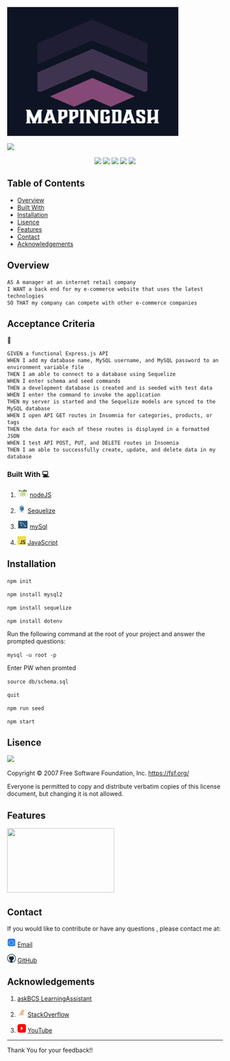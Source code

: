 

  <a href="#">
    <img src="images/Screenshot 2023-03-15 at 11.10.06 AM.png" alt="mappingDash" title="mappingDash"  height="300" width="400" />
</a>

![](https://img.shields.io/badge/License-GNU-red.svg) 

<p align="center">
    <img src="https://img.shields.io/badge/Javascript-yellow" />
    <img src="https://img.shields.io/badge/express-orange" />
    <img src="https://img.shields.io/badge/Sequelize-blue"  />
    <img src="https://img.shields.io/badge/mySQL-blue"  />
    <img src="https://img.shields.io/badge/dotenv-green" />
</p>

## Table of Contents

- [Overview](#overview)
- [Built With](#built-with)
- [Installation](#installation)  
- [Lisence](#lisence)
- [Features](#features)
- [Contact](#contact)
- [Acknowledgements](#acknowledgements)

## Overview

```
AS A manager at an internet retail company
I WANT a back end for my e-commerce website that uses the latest technologies
SO THAT my company can compete with other e-commerce companies
```

## Acceptance Criteria

💾   
``` 
GIVEN a functional Express.js API
WHEN I add my database name, MySQL username, and MySQL password to an environment variable file
THEN I am able to connect to a database using Sequelize
WHEN I enter schema and seed commands
THEN a development database is created and is seeded with test data
WHEN I enter the command to invoke the application
THEN my server is started and the Sequelize models are synced to the MySQL database
WHEN I open API GET routes in Insomnia for categories, products, or tags
THEN the data for each of these routes is displayed in a formatted JSON
WHEN I test API POST, PUT, and DELETE routes in Insomnia
THEN I am able to successfully create, update, and delete data in my database
```



### Built With 💻

1.  <img src="images/NODE.JS-logo.png"  width="25" height="20">   [nodeJS](https://nodejs.org/en/docs/)

2.  <img src="images/sequelize-logo.png"  width="20" height="20">   [Sequelize](https://sequelize.org/)

3.  <img src="images/mysql-workbench-icon.png"  width="25" height="20">   [mySql](https://www.mysql.com/about/legal/logos.html)

4.   <img src="images/javascript.png"  width="20" height="20">   [JavaScript]()

## Installation

`npm init`

`npm install mysql2`

`npm install sequelize`

`npm install dotenv`

Run the following command at the root of your project and answer the prompted questions:

`mysql -u root -p`

Enter PW when promted

`source db/schema.sql`

`quit`

`npm run seed`
  
`npm start`

## Lisence

![](https://img.shields.io/badge/License-GNU-red.svg) 

Copyright © 2007 Free Software Foundation, Inc. <https://fsf.org/>

Everyone is permitted to copy and distribute verbatim copies of this license document, but changing it is not allowed.

## Features

<img src="./images/get_all_products.gif"  width="250" height="150">   



## Contact

If you would like to contribute or have any questions , please contact me at:


<img src="images/icloud.jpg"  width="20" height="20"> [Email](mailto:moraadrian510@icloud.com)

<img src="images/GitHub.png"  width="20" height="20"> [GitHub](https://github.com/moraadrian510)

## Acknowledgements

1. [askBCS LearningAssistant]()

2. <img src="images/STACK-overflow.png"  width="20" height="20">  [StackOverflow](https://stackoverflow.com/)

3.  <img src="images/YOUTUBE.png"  width="20" height="20"> [YouTube](https://www.youtube.com)

--- 
 Thank You for your feedback!!

